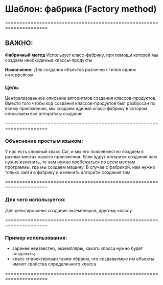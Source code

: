 # Шаблон: фабрика (Factory method)

=====================================================================
## ВАЖНО:

**Фабричный метод** Использует класс-фабрику, при помощи которой мы создаем необходимые классы-продукты

**Назначение:** Для создания объектов различных типов одним интерфейсом

### Цель:

Централизованное описание алгоритмов создания классов-продуктов. Вместо того чтобы код создания классов-продуктов был
разбросан по всему приложению, мы создаем единый класс-фабрику в котором описываем все алгоритмы создания

=====================================================================

### Объяснение простым языком:
У нас есть сложный класс Car, и мы его повсевместно создаем в разных местах нашего приложения. Если вдруг алгоритм создания нам нужно изменить, то нам нужно пробежаться по всем местам программы, где мы создаем машину. 
В случае с фабрикой, нам нужно только зайти в фабрику и изменить алгоритм создания там

=====================================================================

### Для чего используется:
Для делигирования создания экземпляров, другому классу.

=====================================================================

### Пример использования:
- заранее неизвестно, экземпляры, какого класса нужно будет создавать;
- класс спроектирован таким обраом, что создаваемые им объекты имеют свойства определенного класса

=====================================================================


